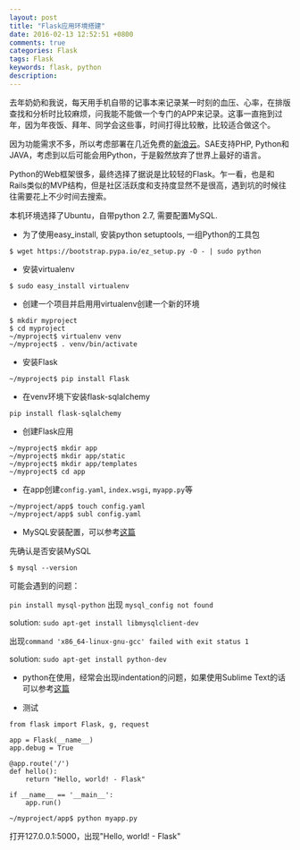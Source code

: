 ```yaml
---
layout: post
title: "Flask应用环境搭建"
date: 2016-02-13 12:52:51 +0800
comments: true
categories: Flask
tags: Flask
keywords: flask, python
description: 
---
```

去年奶奶和我说，每天用手机自带的记事本来记录某一时刻的血压、心率，在排版
查找和分析时比较麻烦，问我能不能做一个专门的APP来记录。这事一直拖到过年，因为年夜饭、拜年、同学会这些事，时间打得比较散，比较适合做这个。

因为功能需求不多，所以考虑部署在几近免费的[新浪云](http://t.cn/R48mxld)。SAE支持PHP, Python和JAVA，考虑到以后可能会用Python，于是毅然放弃了世界上最好的语言。

Python的Web框架很多，最终选择了据说是比较轻的Flask。乍一看，也是和Rails类似的MVP结构，但是社区活跃度和支持度显然不是很高，遇到坑的时候往往需要花上不少时间去搜索。

本机环境选择了Ubuntu，自带python 2.7, 需要配置MySQL.

<!-- more -->

* 为了使用easy_install, 安装python setuptools, 一组Python的工具包

`$ wget https://bootstrap.pypa.io/ez_setup.py -O - | sudo python`

* 安装virtualenv

`$ sudo easy_install virtualenv`

* 创建一个项目并启用用virtualenv创建一个新的环境

```
$ mkdir myproject
$ cd myproject
~/myproject$ virtualenv venv
~/myproject$ . venv/bin/activate
```

* 安装Flask

`~/myproject$ pip install Flask`


* 在venv环境下安装flask-sqlalchemy

`pip install flask-sqlalchemy`

* 创建Flask应用

```
~/myproject$ mkdir app
~/myproject$ mkdir app/static
~/myproject$ mkdir app/templates
~/myproject$ cd app
```

* 在app创建`config.yaml`, `index.wsgi`, `myapp.py`等

```
~/myproject/app$ touch config.yaml
~/myproject/app$ subl config.yaml
```

* MySQL安装配置，可以参考[这篇](http://shmilyaw-hotmail-com.iteye.com/blog/1689160)

先确认是否安装MySQL

`$ mysql --version`

可能会遇到的问题：

`pin install mysql-python` 出现 `mysql_config not found`

solution: `sudo apt-get install libmysqlclient-dev`

出现`command 'x86_64-linux-gnu-gcc' failed with exit status 1`

solution: `sudo apt-get install python-dev`

* python在使用，经常会出现indentation的问题，如果使用Sublime Text的话可以参考[这篇](http://stackoverflow.com/questions/14773271/how-to-fix-convert-space-indentation-in-sublime-text)

* 测试

```
from flask import Flask, g, request

app = Flask(__name__)
app.debug = True

@app.route('/')
def hello():
    return "Hello, world! - Flask"

if __name__ == '__main__':
    app.run()
```

`~/myproject/app$ python myapp.py`

打开127.0.0.1:5000，出现"Hello, world! - Flask"





